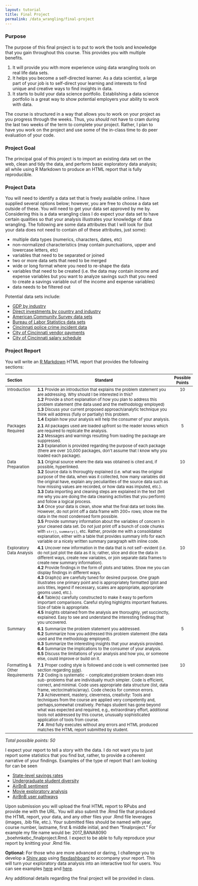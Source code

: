 ```yaml
---
layout: tutorial
title: Final Project
permalink: /data_wrangling/final-project
---
```



### Purpose

The purpose of this final project is to put to work the tools and knowledge that you gain throughout this course. This provides you with multiple benefits. 

1. It will provide you with more experience using data wrangling tools on real life data sets. 
2. It helps you become a self-directed learner. As a data scientist, a large part of your job is to self-direct your learning and interests to find unique and creative ways to find insights in data.
3. It starts to build your data science portfolio. Establishing a data science portfolio is a great way to show potential employers your ability to work with data.

The course is structured in a way that allows you to work on your project as you progress through the weeks. Thus, you *should* not have to cram during the last two weeks of the term to complete your project. Rather, I plan to have you work on the project and use some of the in-class time to do peer evaluation of your code.


### Project Goal

The principal goal of this project is to import an existing data set on the web, clean and tidy the data, and perform basic exploratory data analysis; all while using R Markdown to produce an HTML report that is fully reproducible. 

### Project Data

You will need to identify a data set that is freely available online. I have supplied several options below; however, you are free to choose a data set outside of these.  You will need to get your data set approved by me by. Considering this is a data wrangling class I do expect your data set to have certain qualities so that your analysis illustrates your knowledge of data wrangling.  The following are some data attributes that I will look for (but your data does not need to contain *all* of these attributes, just some):

- multiple data types (numerics, characters, dates, etc)
- non-normalized characteristics (may contain punctuations, upper and lowercase letters, etc)
- variables that need to be separated or joined
- two or more data sets that need to be merged
- wide or long format where you need to re-shape the data
- variables that need to be created (i.e. the data may contain income and expense variables but you want to analyze savings such that you need to create a savings variable out of the income and expense variables)
- data needs to be filtered out

Potential data sets include:

- [GDP by industry](http://www.bea.gov/iTable/iTable.cfm?ReqID=51&step=1#reqid=51&step=51&isuri=1&5114=q&5102=1)
- [Direct investments by country and industry](http://www.bea.gov/iTable/iTable.cfm?ReqID=2&step=1#reqid=2&step=10&isuri=1&202=1&203=30&204=1&205=1&200=1&201=1&207=30,31,32,33,34,35,36,37,38,39,40,41,42,43,48,49,52&208=1&209=1)
- [American Community Survey data sets](https://www.census.gov/acs/www/data/data-tables-and-tools/data-profiles/2014/)
- [Bureau of Labor Statistics data sets](http://www.bls.gov/data/)
- [Cincinnati police crime incident data](https://data.cincinnati-oh.gov/Safer-Streets/Police-Crime-Incident-Data/w7vh-beui)
- [City of Cincinnati vendor payments](https://data.cincinnati-oh.gov/Growing-Economy/City-of-Cincinnati-Vendor-Payments/qrj9-83t8)
- [City of Cincinnati salary schedule](https://data.cincinnati-oh.gov/Innovative-Government/City-of-Cincinnati-Salary-Schedule/yaws-h72m)

### Project Report

You will write an [R Markdown](http://wfu-r.github.io/r_markdown) HTML report that provides the following sections:

<div id="final-project-rubric" class="section level1" style="width: 120%;">
<table style="font-size:13px;">
<col width="15%">
<col width="77%">
<col width="8%">
<thead>
<tr class="header">
<th align="left">Section</th>
<th align="center">Standard</th>
<th align="center">Possible Points</th>
</tr>
</thead>
<tbody>
<tr class="odd">
<td align="left" valign="top">Introduction </td>
<td align="left" valign="top">
  <b>1.1</b> Provide an introduction that explains the problem statement you are addressing. Why should I be interested in this? <br> 
  <b>1.2</b> Provide a short explanation of how you plan to address this problem statement (the data used and the methodology employed) <br> 
  <b>1.3</b> Discuss your current proposed approach/analytic technique you think will address (fully or partially) this problem. <br> 
  <b>1.4</b> Explain how your analysis will help the consumer of your analysis. 
</td>
<td align="center" valign="top"> 10 </td>
</tr>
<tr class="even">
<td align="left" valign="top">Packages Required </td>
<td align="left" valign="top"> 
  <b>2.1</b> All packages used are loaded upfront so the reader knows which are required to replicate the analysis. <br> 
  <b>2.2</b> Messages and warnings resulting from loading the package are suppressed. <br> 
  <b>2.3</b> Explanation is provided regarding the purpose of each package (there are over 10,000 packages, don't assume that I know why you loaded each package). 
</td>
<td align="center" valign="top"> 5 </td>
</tr>
<tr class="odd">
<td align="left" valign="top">Data Preparation </td>
<td align="left" valign="top"> 
  <b>3.1</b> Original source where the data was obtained is cited and, if possible, hyperlinked. <br> 
  <b>3.2</b> Source data is thoroughly explained (i.e. what was the original purpose of the data, when was it collected, how many variables did the original have, explain any peculiarities of the source data such as how missing values are recorded, or how data was imputed, etc.). <br> 
  <b>3.3</b> Data importing and cleaning steps are explained in the text (tell me why you are doing the data cleaning activities that you perform) and follow a logical process. <br>
  <b>3.4</b> Once your data is clean, show what the final data set looks like.  However, do not print off a data frame with 200+ rows; show me the data in the most condensed form possible. <br>
  <b>3.5</b> Provide summary information about the variables of concern in your cleaned data set. Do not just print off a bunch of code chunks with <code>str()</code>, <code>summary()</code>, etc.  Rather, provide me with a consolidated explanation, either with a table that provides summary info for each variable or a nicely written summary paragraph with inline code.
</td>
<td align="center" valign="top"> 10 </td>
</tr>
<tr class="even">
<td align="left" valign="top">Exploratory Data Analysis </td>
<td align="left" valign="top"> 
  <b>4.1</b> Uncover new information in the data that is not self-evident (i.e. do not just plot the data as it is; rather, slice and dice the data in different ways, create new variables, or join separate data frames to create new summary information). <br>
  <b>4.2</b> Provide findings in the form of plots and tables. Show me you can display findings in different ways. <br>
  <b>4.3</b> Graph(s) are carefully tuned for desired purpose. One graph illustrates one primary point and is appropriately formatted (plot and axis titles, legend if necessary, scales are appropriate, appropriate geoms used, etc.). <br>
  <b>4.4</b> Table(s) carefully constructed to make it easy to perform important comparisons. Careful styling highlights important features. Size of table is appropriate. <br>
  <b>4.5</b> Insights obtained from the analysis are thoroughly, yet succinctly, explained.  Easy to see and understand the interesting findinsg that you uncovered. <br>
</td>
<td align="center" valign="top"> 10 </td>
</tr>
<tr class="even">
<td align="left" valign="top">Summary </td>
<td align="left" valign="top">
  <b>6.1</b> Summarize the problem statement you addressed. <br>
  <b>6.2</b> Summarize how you addressed this problem statement (the data used and the methodology employed). <br>
  <b>6.3</b> Summarize the interesting insights that your analysis provided. <br>
  <b>6.4</b> Summarize the implications to the consumer of your analysis. <br>
  <b>6.5</b> Discuss the limitations of your analysis and how you, or someone else, could improve or build on it.
</td>
<td align="center" valign="top"> 5 </td>
</tr>
<tr class="odd">
<td align="left" valign="top">Formatting & Other Requirements </td>
<td align="left" valign="top"> 
  <b>7.1</b> Proper coding style is followed and code is well commented (see section regarding <a href="http://uc-r.github.io/basics#style">syle</a>). <br>
  <b>7.2</b> Coding is systematic - complicated problem broken down into sub-problems that are individually much simpler. Code is efficient, correct, and minimal. Code uses appropriate data structure (list, data frame, vector/matrix/array). Code checks for common errors. <br>
  <b>7.3</b> Achievement, mastery, cleverness, creativity:  Tools and techniques from the course are applied very competently and, perhaps,somewhat creatively. Perhaps student has gone beyond what was expected and required, e.g., extraordinary effort, additional tools not addressed by this course, unusually sophisticated application of tools from course. <br>
  <b>7.4</b> .Rmd fully executes without any errors and HTML produced matches the HTML report submitted by student.
</td>
<td align="center" valign="top"> 10 </td>
</tr>
</tbody>
</table>
<p><em>Total possible points: 50</em></p>
</div>

I expect your report to tell a story with the data. I do not want you to just report some statistics that you find but, rather, to provide a coherent narrative of your findings. Examples of the type of report that I am looking for can be seen 

- [State-level savings rates](https://rpubs.com/bradleyboehmke/final_project_example)
- [Undergraduate student diversity](http://rpubs.com/murphm6/233993)
- [AirBnB sentiment](http://rpubs.com/ishantnayer/234221)
- [Movie exploratory analysis](http://rpubs.com/yash91sharma/dw_project_ys)
- [AirBnB user pathways](http://rpubs.com/angiechen/234334)

Upon submission you will upload the final HTML report to RPubs and provide me with the URL. You will also submit the .Rmd file that produced the HTML report, your data, and any other files your .Rmd file leverages (images, .bib file, etc.). Your submitted files should be named with year, course number, lastname, first & middle initial, and then “finalproject.” For example my file name would be: 2017_BANA8090 _boehmkebc_finalproject.Rmd.  I expect to be able to fully reproduce your report by knitting your .Rmd file.


**Optional:**  For those who are more advanced or daring, I challenge you to develop a [Shiny app](http://shiny.rstudio.com/) using [flexdashboard](http://rmarkdown.rstudio.com/flexdashboard/) to accompany your report. This will turn your exploratory data analysis into an interactive tool for users.  You can see examples [here](https://bradleyboehmke.shinyapps.io/us_savings_rate_app/) and [here](https://bradleyboehmke.shinyapps.io/LPI_Rankings/). 


Any additional details regarding the final project will be provided in class.

